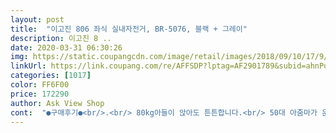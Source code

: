 ```yaml
---
layout: post 
title:  "이고진 806 좌식 실내자전거, BR-5076, 블랙 + 그레이" 
description: 이고진 8 ..
date: 2020-03-31 06:30:26 
img: https://static.coupangcdn.com/image/retail/images/2018/09/10/17/9/2cbedc49-bc59-4035-9869-e0a3f2b5d5a4.jpg 
linkUrl: https://link.coupang.com/re/AFFSDP?lptag=AF2901789&subid=ahnPublicAsk&pageKey=132632818&itemId=390046179&vendorItemId=3948630985&traceid=V0-113-f38df0d3dce94ca6 
categories: [1017] 
color: FF6F00 
price: 172290 
author: Ask View Shop 
cont:  "●구매후기●<br/>.<br/> 80kg아들이 앉아도 튼튼합니다.<br/> 50대 아줌마가 운동하려고 주문했는데 좋은것같습니다.<br/> 열심히 해야죠.<br/><br/>3개월이 지난 지금도 옷걸이로 안쓰고 나름 가족들이 돌아가며 잘 탄다고 하시더라구요<br/>3월에 올려진 상품평엔 하자가 있다고들해서 걱정했는데 다행이 4월엔 안깨지고 멀쩡한게도착해 다행이고요.<br/> 6일도착 3일만에왔음<br/>가격이 왔다갔다하는편이라<br/>가격정보 : 2020년 1월 7일 기준 180,580원<br/>가성비 좋은 제품을 선택하였습니다<br/>건강한 몸매를 원하십니까~~ 스러운 스타일을 생각했는데<br/>계기판이라고 하나요? 모니터도 꽤나 직관적인편이라 보기 편하다 하십니다<br/>고민하시는 분들께 도움이 되면 좋겠네요 그럼 20000<br/>구매하였습니다<br/>그래서 이 제품으로 했고 거의 낮은 좌식 실내자전거는<br/>기본 기능은 거의 비슷한데 그냥 조금씩 추가옵션따라서<br/>낙상해도 다칠 위험이 덜해보여서 좋았습니다<br/>내구성은 튼튼하나 운동기구 자체 무게가 있는편이라<br/>로켓배송 만큼 빠르지는 않았지만 나름 빨리 배송왔고<br/>무엇보다 엄마가 이렇게 낮은거 사래요... <br/>.<br/>ㅋㅋㅋㅋㅋㅋ<br/>밑에다가 고무매트나 넓은 요가매트를 깔고 사용하지 않으면<br/>바닥이 찍힐수 있을거같다고 합니다<br/>바로조립들어감 조립하기전에 하나하나 꺼내 깨진데 없는지부터 확인하고 테이프를 많이붙여 꺼내다 비닐 찢어짐<br/>보통 실내자전거 하면 높은 안장의<br/>사실 구매한지 한 3달은 되었습니다<br/>설명서 보고 한참을 조립했네요<br/>실내운동으로 괜찮은것같습니다<br/>안장 위치조절도 간편한 편이고<br/>어 일단 잔기스랑 찍힌곳이 많고 앉는 부분에 칼집이.<br/>.<br/> 나있네요.<br/> 전 가위로 조심히 뜯얻고 그부분 테이프에 종이로 싸있던데 출고전부터 이런것 같네요.<br/> 이게 중고인가 새제품인가<br/>어르신들 운동하기 좋은제품 같으니 구매하시는데<br/>어르신들이 타실때 덜 부담스러우실거 같았고<br/>에~휴<br/>운동기구인만큼 어느정도 사용을 하고 리뷰를 쓰는게 맞다고 생각되었고<br/>운동만 열심히 한신다면 상품추천합니다<br/>운동을 해야하는데 잘 안되네요<br/>의심갑니다.<br/> 아니나 다를까 계기판이 다 000맥박빼고 아무것도 작동을 안합니다.<br/> 회사 홈페이지가서 계기판 연결 풀고 중간에 다른 튀어나온잭에 쇠붙이 댔을때 올라가면 정상이라는데 작동하는게 계기판 고장은 아니고 다른쪽 문제 같습니다... <br/> 심지어 페달 돌리는데 20~30초 간격으로 드르륵 소리도 나구요... <br/> 이제 딱 딱 소리나네요.<br/> 잘 조였는데... <br/><br/>이 제품은 운동기구자체가 낮은 저중심설계(??맞나요?)라<br/>이거 사실분들은 뽑기 잘하셔야 될것 같습니다.<br/> 대량생산이라 복불복 심하네요.<br/> 다른분들은 상태 좋으시다는데 왜 저희만 ㅠㅠ... <br/> 상품보증서랑 AS 기간 아니였으면 비추제품 입니다.<br/> A/S친절은 한데 너무 오래걸려요.<br/> 더이상 하자나 뭐 그런거 있어도 추가후기는 없고.<br/>.<br/> 뭐.<br/>.<br/>부디 평안한 뽑기 되시길 바랍니다.<br/><br/>이고진이 짱먹어주더라구요<br/>저 살면서 별점 한개리뷰 첨 남겨보네요.<br/> 쿠팡에서도.<br/>.<br/> 일케 화나긴 처음입니다.<br/>.<br/> AS,나 대응보고 추가 수정하겠습니다.<br/><br/>젊도 늙도않은 제가 타는건 아니고<br/>조금은 까먹은 부분도 있습니다<br/>조용합니다.<br/> 남편이 사용하더니 기름냄새가 난다고함  글쎄 내 코는 냄새 못 느낌 ㅎ<br/>집이좁아 구석에 자리잡고있으니 더 쉽지가않네 요.<br/> 일주일 3번도 하실생각 없다면 잘 생각하시고 큰 맘  먹고 구매하시길 바랍니다.<br/><br/>추가: AS 4/8일날 받았습니다.<br/> 되게 오래걸렸고 기사님은 친절하고 이유도 잘 설명해주시고 좋은데.<br/>.<br/> 대량생산이다보니 실리콘이 너무 멀리쏴있어서 그렇다네여.<br/> 위치변경하니 잘 작동되네요.<br/> 전동드릴 있고 하시면 일주일 기다리지 마시고 직접 하셔도 될듯해요.<br/> 친절은 한데 너무 오래걸림... <br/> 서비스 센터 전화 받는분도 친절한편이었고 당연히 보증기간 내라 수리비 없음<br/>쿠팡에서 배송한건지는 기억이 안나는데<br/>페달링도 편하고 무릎 안좋은분이 하시기엔 좋은것 같습니다만 일단 오늘은 상담센터가 끝났으니 월요일에.<br/>.<br/> 해결봐야 될것같네요.<br/> 무난하고 가격이 좀 낮은만큼 퀄리티는 별롭니다.<br/> 1~8단 차이는 많이나서 강도 조절하면 운동효과도 있을것 같고요.<br/><br/>하루사용후기<br/>할아버지 할머니께서 요즘 다리근육이며 운동량이 모질라신듯 하여<br/>할아버지 할머니부터 울 엄빠까지 타기좋은 자전거<br/>후기 마지막 추가 4/11일... <br/>A/S  하고 나서 3일만에 페달링시 딱딱 소리랑 팅팅 끊어지는 소리나서 다시 재 A/S 신청.<br/>.<br/>날짜는 4월 17일에나 가능하다네요... <br/> .<br/>.<br/> 이거 보증기간 없었으면... <br/>.<br/> 깜깜하네요.<br/> 진짜 중고 제품인줄 알았어요.<br/> 새 상품인데 센서 실리콘 덕지덕지 쏴놔서 미작동 센서 고친후로는 팅팅 딱딱... <br/>.<br/> 이번에 오시면 뭐라 하실지.<br/>.<br/>.<br/>.<br/>.<br/> 기사분이 실리콘 때어내고 피스 박아놨는데 그게 어디 걸리는지 계속 팅팅 딱딱딱.<br/>.<br/>.<br/>.<br/>.<br/><br/>" 
---
```

